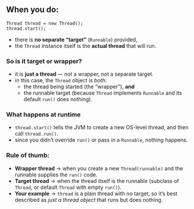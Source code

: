 ## When you do:

```
Thread thread = new Thread();
thread.start();
```

- there is **no separate “target”** (`Runnable`) provided, 
- the `Thread` instance itself is the **actual thread** that will run.

### So is it target or wrapper?
- it is **just a thread** — not a wrapper, not a separate target.
- in this case, the `Thread` object is _both_:
  - the thread being started (the “wrapper”), **and** 
  - the runnable target (because `Thread` implements `Runnable` and its default `run()` does nothing).

### What happens at runtime
- `thread.start()` tells the JVM to create a new OS-level thread, and then call `thread.run()`.
- since you didn’t override `run()` or pass in a `Runnable`, nothing happens.

### Rule of thumb:
- **Wrapper thread** → when you create a new `Thread(runnable)` and the runnable supplies the `run()` code. 
- **Target thread** → when the thread itself is the runnable (subclass of `Thread`, or default `Thread` with empty `run()`). 
- **Your example** → `thread` is a plain thread with no target, so it’s best described as _just a thread object_ that runs but does nothing.
